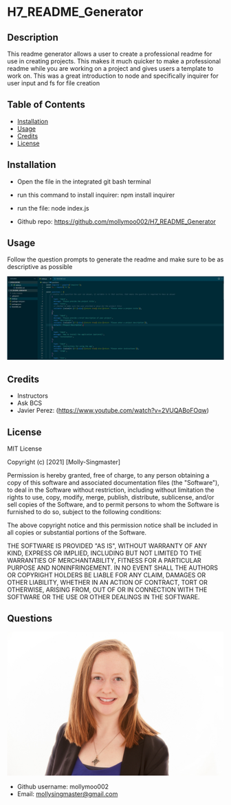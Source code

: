 # H7_README_Generator
## Description
This readme generator allows a user to create a professional readme for use in creating projects. This makes it much quicker to make a professional readme while you are working on a project and gives users a template to work on. This was a great introduction to node and specifically inquirer for user input and fs for file creation

## Table of Contents
- [Installation](#installation)
- [Usage](#usage)
- [Credits](#credits)
- [License](#license)

## Installation
- Open the file in the integrated git bash terminal
- run this command to install inquirer: npm install inquirer
- run the file: node index.js

- Github repo: https://github.com/mollymoo002/H7_README_Generator

## Usage
Follow the question prompts to generate the readme and make sure to be as descriptive as possible

   [![Walkthrough Video](media/Capture.JPG)](https://drive.google.com/drive/folders/1WpY1xSqkQHm7ywdG_c42v9Zd2Q0c3dq_?usp=sharing)


## Credits
- Instructors
- Ask BCS
- Javier Perez: (https://www.youtube.com/watch?v=2VUQABoFOqw)

## License
MIT License

Copyright (c) [2021] [Molly-Singmaster]

Permission is hereby granted, free of charge, to any person obtaining a copy
of this software and associated documentation files (the "Software"), to deal
in the Software without restriction, including without limitation the rights
to use, copy, modify, merge, publish, distribute, sublicense, and/or sell
copies of the Software, and to permit persons to whom the Software is
furnished to do so, subject to the following conditions:

The above copyright notice and this permission notice shall be included in all
copies or substantial portions of the Software.

THE SOFTWARE IS PROVIDED "AS IS", WITHOUT WARRANTY OF ANY KIND, EXPRESS OR
IMPLIED, INCLUDING BUT NOT LIMITED TO THE WARRANTIES OF MERCHANTABILITY,
FITNESS FOR A PARTICULAR PURPOSE AND NONINFRINGEMENT. IN NO EVENT SHALL THE
AUTHORS OR COPYRIGHT HOLDERS BE LIABLE FOR ANY CLAIM, DAMAGES OR OTHER
LIABILITY, WHETHER IN AN ACTION OF CONTRACT, TORT OR OTHERWISE, ARISING FROM,
OUT OF OR IN CONNECTION WITH THE SOFTWARE OR THE USE OR OTHER DEALINGS IN THE
SOFTWARE.

## Questions

![Photo of Molly](media/Molly-photo.jpg)

- Github username: mollymoo002
- Email: mollysingmaster@gmail.com

